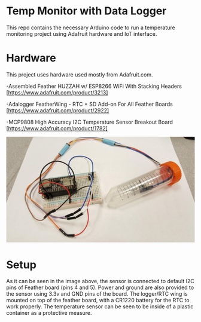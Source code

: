 # Temp Monitor with Data Logger

This repo contains the necessary Arduino code to run a temperature monitoring project using Adafruit hardware and IoT interface.



# Hardware

This project uses hardware used mostly from Adafruit.com.

-Assembled Feather HUZZAH w/ ESP8266 WiFi With Stacking Headers
[https://www.adafruit.com/product/3213]

-Adalogger FeatherWing - RTC + SD Add-on For All Feather Boards
[https://www.adafruit.com/product/2922]

-MCP9808 High Accuracy I2C Temperature Sensor Breakout Board
[https://www.adafruit.com/product/1782]


<img src="https://github.com/jsafavi/Temp-Monitor-with-data-logger-/blob/readme-edit/unnamed.jpg" width="900">



# Setup 

As it can be seen in the image above, the sensor is connected to default I2C pins of Feather board (pins 4 and 5). Power and ground are also provided to the sensor using 3.3v and GND pins of the board. 
The logger/RTC wing is mounted on top of the feather board, with a CR1220 battery for the RTC to work properly.
The temperature sensor can be seen to be inside of a plastic container as a protective measure.










